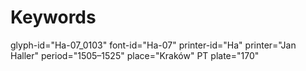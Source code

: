 # Keywords
glyph-id="Ha-07_0103"
font-id="Ha-07"
printer-id="Ha"
printer="Jan Haller"
period="1505–1525"
place="Kraków"
PT plate="170"
